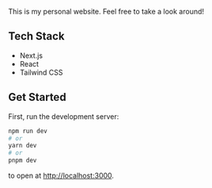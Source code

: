 This is my personal website. Feel free to take a look around!

## Tech Stack

- Next.js
- React
- Tailwind CSS

## Get Started

First, run the development server:

```bash
npm run dev
# or
yarn dev
# or
pnpm dev
```

to open at [http://localhost:3000](http://localhost:3000).
